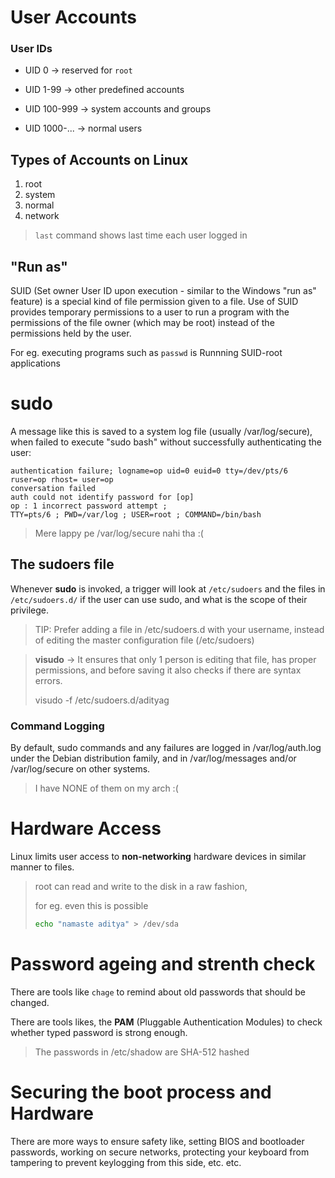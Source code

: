 # User Accounts

### User IDs

* UID 0 -> reserved for `root`
* UID 1-99 -> other predefined accounts
* UID 100-999 -> system accounts and groups

* UID 1000-... -> normal users

## Types of Accounts on Linux

1. root
2. system
3. normal
4. network

> `last` command shows last time each user logged in

## "Run as"

SUID (Set owner User ID upon execution - similar to the Windows "run as" feature) is a special kind of file permission given to a file. Use of SUID provides temporary permissions to a user to run a program with the permissions of the file owner (which may be root) instead of the permissions held by the user.

For eg. executing programs such as `passwd` is Runnning SUID-root applications

# sudo

A message like this is saved to a system log file (usually /var/log/secure), when failed to execute "sudo bash" without successfully authenticating the user:

```log
authentication failure; logname=op uid=0 euid=0 tty=/dev/pts/6 ruser=op rhost= user=op
conversation failed
auth could not identify password for [op]
op : 1 incorrect password attempt ;
TTY=pts/6 ; PWD=/var/log ; USER=root ; COMMAND=/bin/bash
```

> Mere lappy pe /var/log/secure nahi tha :(

## The sudoers file

Whenever **sudo** is invoked, a trigger will look at `/etc/sudoers` and the files in `/etc/sudoers.d/` if the user can use sudo, and what is the scope of their privilege.

> TIP: Prefer adding a file in /etc/sudoers.d with your username, instead of editing the master configuration file (/etc/sudoers)

> **visudo** -> It ensures that only 1 person is editing that file, has proper permissions, and before saving it also checks if there are syntax errors.
>
> visudo -f /etc/sudoers.d/adityag

### Command Logging

By default, sudo commands and any failures are logged in /var/log/auth.log under the Debian distribution family, and in /var/log/messages and/or /var/log/secure on other systems.

> I have NONE of them on my arch :(

# Hardware Access

Linux limits user access to **non-networking** hardware devices in similar manner to files.

> root can read and write to the disk in a raw fashion,
>
> for eg. even this is possible
>
> ```sh
> echo "namaste aditya" > /dev/sda
> ```

# Password ageing and strenth check 

There are tools like `chage` to remind about old passwords that should be changed.

There are tools likes, the **PAM** (Pluggable Authentication Modules) to check whether typed password is strong enough.

> The passwords in /etc/shadow are SHA-512 hashed

# Securing the boot process and Hardware

There are more ways to ensure safety like, setting BIOS and bootloader passwords, working on secure networks, protecting your keyboard from tampering to prevent keylogging from this side, etc. etc.
